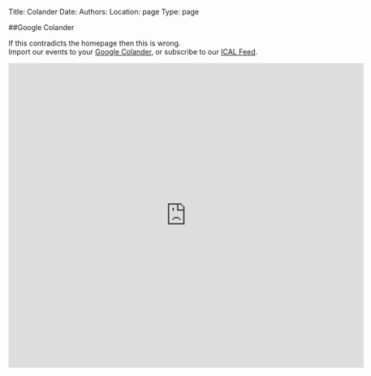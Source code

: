 Title: Colander
Date:
Authors:
Location: page
Type: page

##Google Colander

If this contradicts the homepage then this is wrong.     
Import our events to your <a href="http://www.google.com/calendar/render?cid=http%3A%2F%2Fwww.google.com%2Fcalendar%2Ffeeds%2Fic.caving%40gmail.com%2Fpublic%2Fbasic">Google Colander</a>, or subscribe to our <a href="http://www.google.com/calendar/ical/ic.caving%40gmail.com/public/basic.ics">ICAL Feed</a>.

<div class="center">
<iframe src="https://www.google.com/calendar/embed?src=ic.caving%40gmail.com&ctz=Europe/London" style="border: 0" width="700" height="600" frameborder="0" scrolling="no"></iframe>
</div>
